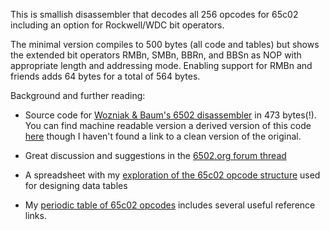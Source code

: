 This is smallish disassembler that decodes all 256 opcodes for 65c02
including an option for Rockwell/WDC bit operators.

The minimal version compiles to 500 bytes (all code and tables) but shows
the extended bit operators RMBn, SMBn, BBRn, and BBSn as NOP with
appropriate length and addressing mode.  Enabling support for RMBn and friends
adds 64 bytes for a total of 564 bytes.

Background and further reading:

- Source code for
[Wozniak & Baum's 6502 disassembler](https://www.applefritter.com/files/Apple1WozDrDobbsDisasm.pdf)
in 473 bytes(!).  You can find machine readable version a derived version of this code
[here](https://github.com/jblang/supermon64/blob/master/supermon64.asm) though I haven't found a link to
a clean version of the original.

- Great discussion and suggestions in the
[6502.org forum thread](http://forum.6502.org/viewtopic.php?f=2&t=8147)

- A spreadsheet with my
    [exploration of the 65c02 opcode structure](https://docs.google.com/spreadsheets/d/1wf9PgigE5G9hAW63dF5ATjTwNdXEup0tbsFexUzrQEc/edit?gid=825377478#gid=825377478)
    used for designing data tables

- My [periodic table of 65c02 opcodes](https://patricksurry.github.io/periodic-65c02/)
includes several useful reference links.